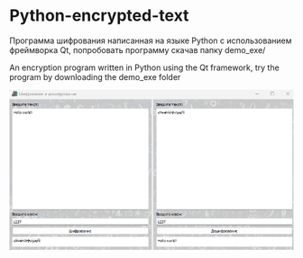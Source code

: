 # Python-encrypted-text

Программа  шифрования написанная на языке Python с использованием фреймворка Qt, попробовать программу скачав папку demo_exe/

An encryption program written in Python using the Qt framework, try the program by downloading the demo_exe folder

![Шифрование](https://github.com/Bibosiandre/Python-encrypted-text/blob/main/demo/1.png)
